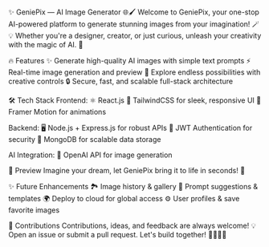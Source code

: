 ✨ GeniePix — AI Image Generator 🌐🖌️
Welcome to GeniePix, your one-stop AI-powered platform to generate stunning images from your imagination! 🪄💡 Whether you're a designer, creator, or just curious, unleash your creativity with the magic of AI. 🚀

🔥 Features
✨ Generate high-quality AI images with simple text prompts
⚡ Real-time image generation and preview
🎨 Explore endless possibilities with creative controls
🔒 Secure, fast, and scalable full-stack architecture

🛠️ Tech Stack
Frontend:
⚛️ React.js
🎨 TailwindCSS for sleek, responsive UI
🚀 Framer Motion for animations

Backend:
🖥️ Node.js + Express.js for robust APIs
🔐 JWT Authentication for security
💾 MongoDB for scalable data storage

AI Integration:
🤖 OpenAI API for image generation 

📸 Preview
Imagine your dream, let GeniePix bring it to life in seconds! 🌠

✨ Future Enhancements
🏞️ Image history & gallery
🎯 Prompt suggestions & templates
🌍 Deploy to cloud for global access
⚙️ User profiles & save favorite images

🤝 Contributions
Contributions, ideas, and feedback are always welcome! 💡
Open an issue or submit a pull request. Let's build together! 👨‍💻👩‍💻
